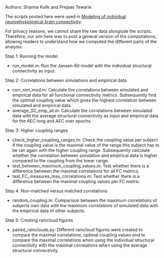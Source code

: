 Authors: Shanna Kulik and Prejaas Tewarie

The scripts posted here were used in [Modeling of individual neurophysiological brain connectivity](https://www.biorxiv.org/content/10.1101/2022.03.02.482608v1).

For privacy reasons, we cannot share the raw data alongisde the scripts. Therefore, our aim here was to post a general version of the computations, allowing readers to understand how we computed the different parts of the analysis.

Step 1: Running the model
- run_model.m: Run the Jansen-Rit model with the individual structural connectivity as input. 

Step 2: Correlations between simulations and empirical data
- corr_sim_mod.m: Calculate the correlations between simulated and empirical data for all functional connectivity metrics. Subsequently find the optimal coupling value which gives the highest correlation between simulated and empirical data. 
- average_SC_emp_all.m: Calculate the correlations between simulated data with the average structural connectivity as input and empirical data for the AEC long and AEC over epochs. 

Step 3: Higher coupling ranges
- check_higher_coupling_ranges.m: Check the coupling value per subject if the coupling value is the maximal value of the range this subject has to be ran again with the higher coupling range. Subsequently calculate whether the correlation between simulation and empirical data is higher compared to the coupling from the lower range.
- test_between_maximum_coupling_values.m: Test whether there is a difference between the maximal correlations for all FC metrics. 
- test_FC_measures_max_correlations.m: Test whether there is a difference between the maximal coupling values per FC metric.

Step 4: Non-matched versus matched correlations
- random_coupling.m: Comparison between the maximum correlations of subjects own data with the maximum correlations of simulated data with the empirical data of other subjects. 

Step 5: Creating raincloud figures
- paired_rainclouds.py: Different raincloud figures were created to compare the maximal correlations, optimal coupling values and to compare the maximal correlations when using the individual structural connectivity with the maximal correlations when using the average structural connectivity. 
